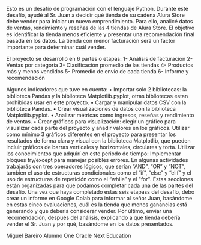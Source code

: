 Esto es un desafío de programación con el lenguaje Python. Durante este desafío, ayudé al Sr. Juan a decidir qué tienda de su cadena Alura Store debe vender para iniciar un nuevo emprendimiento. Para ello, analicé datos de ventas, rendimiento y reseñas de las 4 tiendas de Alura Store. El objetivo es identificar la tienda menos eficiente y presentar una recomendación final basada en los datos. La tienda con menor facturación será un factor importante para determinar cuál vender.

El proyecto se desarrolló en 6 partes o etapas:
1-	Análisis de facturación
2-	Ventas por categoría
3-	Clasificación promedio de las tiendas
4-	Productos más y menos vendidos
5-	Promedio de envío de cada tienda
6-	Informe y recomendación

Algunos indicadores que tuve en cuenta: 
• Importar solo 2 bibliotecas: la biblioteca Pandas y la biblioteca Matplotlib.pyplot, otras bibliotecas estan prohibidas usar en este proyecto.
• Cargar y manipular datos CSV con la biblioteca Pandas. 
• Crear visualizaciones de datos con la biblioteca Matplotlib.pyplot.
• Analizar métricas como ingresos, reseñas y rendimiento de ventas. 
• Crear gráficos para visualización: elegir un gráfico para visualizar cada parte del proyecto y añadir valores en los gráficos.
Utilizar como mínimo 3 gráficos diferentes en el proyecto para presentar los resultados de forma clara y visual con la biblioteca Matplotlib, que pueden incluir gráficos de barras verticales y horizontales, circulares y torta.
Utilizar los conocimientos que adquirí en este periodo de tiempo: 
Implementar bloques try/except para manejar posibles errores.
En algunas actividades trabajarás con tres operadores lógicos, que serían “AND”, “OR” y “NOT”, tambien el uso de estructuras condicionales como el “if”, “else” y “elif” y  el uso de estructuras de repetición como el “while” y el "for". 
Estas secciones están organizadas para que podamos completar cada una de las partes del desafío. Una vez que haya completado estas seis etapass del desafío, debo crear un informe en Google Colab para informar al señor Juan, basándome en estas cinco evaluaciones, cuál es la tienda que menos ganancias está generando y que debería considerar vender.
Por último, enviar una recomendación, después del análisis, explicando a qué tienda debería vender el Sr. Juan y por qué, basándome en los datos presentados. 

Miguel Bareiro
Alumno One Oracle Next Education
